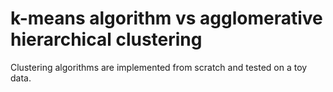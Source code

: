 # k-means algorithm vs agglomerative hierarchical clustering

Clustering algorithms are implemented from scratch and tested on a toy data.
